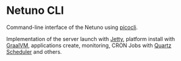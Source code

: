 # Netuno CLI

Command-line interface of the Netuno using [picocli](https://picocli.info/).

Implementation of the server launch with [Jetty](https://www.eclipse.org/jetty/), platform install with [GraalVM](https://www.graalvm.org/), applications create, monitoring, CRON Jobs with [Quartz Scheduler](http://www.quartz-scheduler.org/) and others.
